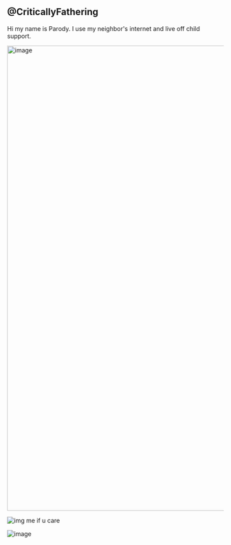 ## @CriticallyFathering



Hi my name is Parody. I use my neighbor's internet and live off child support.

<img width="1080" alt="image" src="https://github.com/user-attachments/assets/3a735602-5866-4e40-b645-70ad32b2d2f5" />








![img](https://cdn.discordapp.com/attachments/1057222893827797074/1370133984075317288/e153131d06aa79e84318e486abc83438.jpg?ex=681e6435&is=681d12b5&hm=b9617b74301e7f1006c37459dc0494edbc44e25befedddc6e3d921d1017db982&) 
me if u care



![image](https://github.com/user-attachments/assets/cf1b486b-eeff-4fef-ab9c-ea66a2207484)

